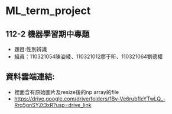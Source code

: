 # ML_term_project
## 112-2 機器學習期中專題
- 題目:性別辨識
- 組員：110321054陳姿綾、110321012廖于昕、110321064劉德權
## 資料雲端連結:
- 裡面含有原始圖片及resize後的np array的file
- https://drive.google.com/drive/folders/1By-Ve6rubfIcYTwLQ_-Rrq5gnSYZt3xR?usp=drive_link



